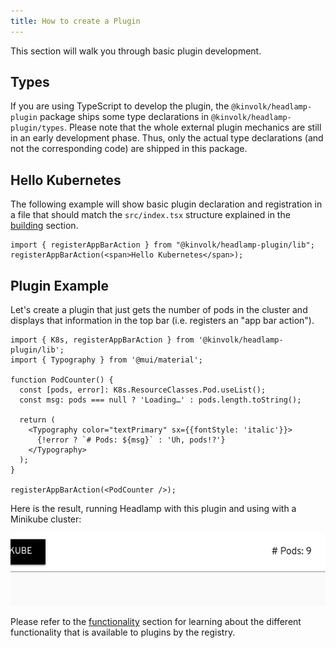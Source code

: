 ```yaml
---
title: How to create a Plugin
---
```


This section will walk you through basic plugin development.

## Types

If you are using TypeScript to develop the plugin, the
`@kinvolk/headlamp-plugin` package ships some type declarations in
`@kinvolk/headlamp-plugin/types`. Please note that the whole external
plugin mechanics are still in an early development phase. Thus, only the
actual type declarations (and not the corresponding code) are shipped in this
package.

## Hello Kubernetes

The following example will show basic plugin declaration and registration
in a file that should match the `src/index.tsx` structure explained in the
[building](./building) section.

```tsx title="/src/index.tsx"
import { registerAppBarAction } from "@kinvolk/headlamp-plugin/lib";
registerAppBarAction(<span>Hello Kubernetes</span>);
```

## Plugin Example

Let's create a plugin that just gets the number of pods in the cluster and
displays that information in the top bar (i.e. registers an "app bar action").

```tsx title="/src/index.tsx"
import { K8s, registerAppBarAction } from '@kinvolk/headlamp-plugin/lib';
import { Typography } from '@mui/material';

function PodCounter() {
  const [pods, error]: K8s.ResourceClasses.Pod.useList();
  const msg: pods === null ? 'Loading…' : pods.length.toString();

  return (
    <Typography color="textPrimary" sx={{fontStyle: 'italic'}}>
      {!error ? `# Pods: ${msg}` : 'Uh, pods!?'}
    </Typography>
  );
}

registerAppBarAction(<PodCounter />);
```

Here is the result, running Headlamp with this plugin and using with a Minikube cluster:

![screenshot showing a label on the top bar with the number of pods available](./images/podcounter_screenshot.png)

Please refer to the [functionality](./functionality.md) section for learning about
the different functionality that is available to plugins by the registry.
